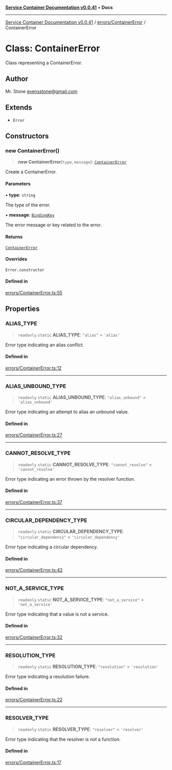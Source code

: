 [**Service Container Documentation v0.0.41**](../../../README.md) • **Docs**

***

[Service Container Documentation v0.0.41](../../../modules.md) / [errors/ContainerError](../README.md) / ContainerError

# Class: ContainerError

Class representing a ContainerError.

## Author

Mr. Stone <evensstone@gmail.com>

## Extends

- `Error`

## Constructors

### new ContainerError()

> **new ContainerError**(`type`, `message`): [`ContainerError`](ContainerError.md)

Create a ContainerError.

#### Parameters

• **type**: `string`

The type of the error.

• **message**: [`BindingKey`](../../../declarations/type-aliases/BindingKey.md)

The error message or key related to the error.

#### Returns

[`ContainerError`](ContainerError.md)

#### Overrides

`Error.constructor`

#### Defined in

[errors/ContainerError.ts:55](https://github.com/stonemjs/service-container/blob/7783da28757f6e31cf32b1e1a6dcef833c613a29/src/errors/ContainerError.ts#L55)

## Properties

### ALIAS\_TYPE

> `readonly` `static` **ALIAS\_TYPE**: `"alias"` = `'alias'`

Error type indicating an alias conflict.

#### Defined in

[errors/ContainerError.ts:12](https://github.com/stonemjs/service-container/blob/7783da28757f6e31cf32b1e1a6dcef833c613a29/src/errors/ContainerError.ts#L12)

***

### ALIAS\_UNBOUND\_TYPE

> `readonly` `static` **ALIAS\_UNBOUND\_TYPE**: `"alias_unbound"` = `'alias_unbound'`

Error type indicating an attempt to alias an unbound value.

#### Defined in

[errors/ContainerError.ts:27](https://github.com/stonemjs/service-container/blob/7783da28757f6e31cf32b1e1a6dcef833c613a29/src/errors/ContainerError.ts#L27)

***

### CANNOT\_RESOLVE\_TYPE

> `readonly` `static` **CANNOT\_RESOLVE\_TYPE**: `"cannot_resolve"` = `'cannot_resolve'`

Error type indicating an error thrown by the resolver function.

#### Defined in

[errors/ContainerError.ts:37](https://github.com/stonemjs/service-container/blob/7783da28757f6e31cf32b1e1a6dcef833c613a29/src/errors/ContainerError.ts#L37)

***

### CIRCULAR\_DEPENDENCY\_TYPE

> `readonly` `static` **CIRCULAR\_DEPENDENCY\_TYPE**: `"circular_dependency"` = `'circular_dependency'`

Error type indicating a circular dependency.

#### Defined in

[errors/ContainerError.ts:42](https://github.com/stonemjs/service-container/blob/7783da28757f6e31cf32b1e1a6dcef833c613a29/src/errors/ContainerError.ts#L42)

***

### NOT\_A\_SERVICE\_TYPE

> `readonly` `static` **NOT\_A\_SERVICE\_TYPE**: `"not_a_service"` = `'not_a_service'`

Error type indicating that a value is not a service.

#### Defined in

[errors/ContainerError.ts:32](https://github.com/stonemjs/service-container/blob/7783da28757f6e31cf32b1e1a6dcef833c613a29/src/errors/ContainerError.ts#L32)

***

### RESOLUTION\_TYPE

> `readonly` `static` **RESOLUTION\_TYPE**: `"resolution"` = `'resolution'`

Error type indicating a resolution failure.

#### Defined in

[errors/ContainerError.ts:22](https://github.com/stonemjs/service-container/blob/7783da28757f6e31cf32b1e1a6dcef833c613a29/src/errors/ContainerError.ts#L22)

***

### RESOLVER\_TYPE

> `readonly` `static` **RESOLVER\_TYPE**: `"resolver"` = `'resolver'`

Error type indicating that the resolver is not a function.

#### Defined in

[errors/ContainerError.ts:17](https://github.com/stonemjs/service-container/blob/7783da28757f6e31cf32b1e1a6dcef833c613a29/src/errors/ContainerError.ts#L17)
